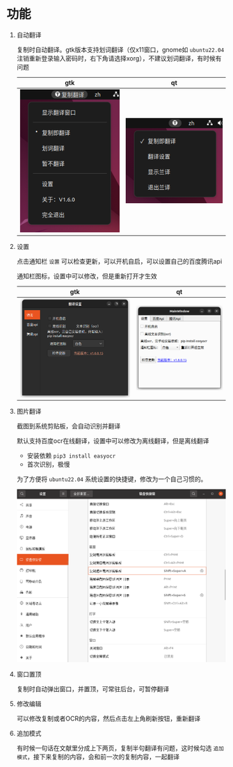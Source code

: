 # 功能

1. 自动翻译

    复制时自动翻译。gtk版本支持划词翻译（仅x11窗口，gnome如 `ubuntu22.04` 注销重新登录输入密码时，右下角请选择xorg），不建议划词翻译，有时候有问题

    |gtk|qt
    |:-:|:-:|
    ![图片翻译](images/gtk2.png)|![图片翻译](images/qt2.png)


2. 设置

    点击通知栏 `设置` 可以检查更新，可以开机自启，可以设置自己的百度腾讯api

    通知栏图标，设置中可以修改，但是重新打开才生效

    |gtk|qt
    |:-:|:-:|
    ![图片翻译](images/gtk3.png)|![图片翻译](images/qt3.png)

3. 图片翻译

    截图到系统剪贴板，会自动识别并翻译

    默认支持百度ocr在线翻译，设置中可以修改为离线翻译，但是离线翻译

    - 安装依赖 `pip3 install easyocr`
    - 首次识别，极慢

    为了方便将 `ubuntu22.04` 系统设置的快捷键，修改为一个自己习惯的。

    ![图片翻译](images/ocr.png)

4. 窗口置顶

    复制时自动弹出窗口，并置顶，可常驻后台，可暂停翻译

5. 修改编辑

    可以修改复制或者OCR的内容，然后点击左上角刷新按钮，重新翻译

6. 追加模式

    有时候一句话在文献里分成上下两页，复制半句翻译有问题，这时候勾选 `追加模式`，接下来复制的内容，会和前一次的复制内容，一起翻译
